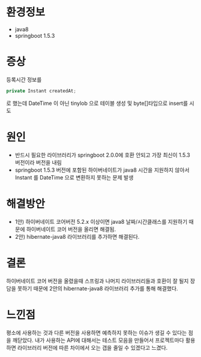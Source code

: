 # 환경정보
* java8
* springboot 1.5.3
# 증상
등록시간 정보를
```java
private Instant createdAt;
```
로 했는데 DateTime 이 아닌 tinylob 으로 테이블 생성 및 byte[]타입으로 insert를 시도
# 원인
* 반드시 필요한 라이브러리가 springboot 2.0.0에 호환 안되고 가장 최신이 1.5.3 버전이라 버전을 내림
* springboot 1.5.3 버전에 포함된 하이버네이트가 java8 시간을 지원하지 않아서 Instant 를 DateTime 으로 변환하지 못하는 문제 발생
# 해결방안
* 1안) 하이버네이트 코어버전 5.2.x 이상이면 java8 날짜/시간클래스를 지원하기 때문에 하이버네이트 코어 버전을 올리면 해결됨.
* 2안) hibernate-java8 라이브러리를 추가하면 해결된다.
# 결론
하이버네이트 코어 버전을 올렸을때 스프링과 나머지 라이브러리들과 호환이 잘 될지 장담을 못하기 때문에 2안의 hibernate-java8 라이브러리 추가를 통해 해결했다.
# 느낀점
 평소에 사용하는 것과 다른 버전을 사용하면 예측하지 못하는 이슈가 생길 수 있다는 점을 깨닫았다. 내가 사용하는 API에 대해서는 테스트 모음을 만들어서 프로젝트마다 활용하면 라이브러리 버전에 따른 차이에서 오는 갭을 줄일 수 있겠다고 느겼다.
